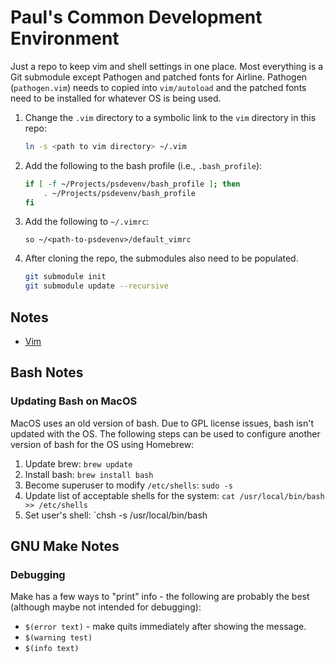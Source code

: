 # Paul's Common Development Environment 
Just a repo to keep vim and shell settings in one place. Most everything is a Git
submodule except Pathogen and patched fonts for Airline.  Pathogen (`pathogen.vim`) needs to
copied into `vim/autoload` and the patched fonts need to be installed for whatever OS is
being used.

1. Change the `.vim` directory to a symbolic link to the `vim` directory in this repo: 
    ```sh 
    ln -s <path to vim directory> ~/.vim 
    ```
2. Add the following to the bash profile (i.e., `.bash_profile`): 
    ```sh 
    if [ -f ~/Projects/psdevenv/bash_profile ]; then
        . ~/Projects/psdevenv/bash_profile 
    fi 
    ```
3. Add the following to `~/.vimrc`:
    ```
    so ~/<path-to-psdevenv>/default_vimrc
    ```
4. After cloning the repo, the submodules also need to be populated. 
    ```sh
    git submodule init
    git submodule update --recursive
    ```

## Notes
* [Vim](VIM.md)

## Bash Notes

### Updating Bash on MacOS
MacOS uses an old version of bash.  Due to GPL license issues, bash isn't
updated with the OS.  The following steps can be used to configure another
version of bash for the OS using Homebrew:

1. Update brew: `brew update`
2. Install bash: `brew install bash`
3. Become superuser to modify `/etc/shells`: `sudo -s`
4. Update list of acceptable shells for the system: `cat /usr/local/bin/bash >> /etc/shells`
5. Set user's shell: `chsh -s /usr/local/bin/bash
    

## GNU Make Notes

### Debugging
Make has a few ways to "print" info - the following are probably the best
(although maybe not intended for debugging):

* `$(error text)` - make quits immediately after showing the message.
* `$(warning test)`
* `$(info text)`
